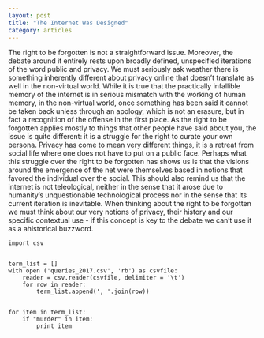 ```yaml
---
layout: post
title: "The Internet Was Designed"
category: articles
---
```


The right to be forgotten is not a straightforward issue. Moreover, the debate around it entirely rests upon broadly defined, unspecified iterations of the word public and privacy. We must seriously ask weather there is something inherently different about privacy online that doesn’t translate as well in the non-virtual world. While it is true that the practically infallible memory of the internet is in serious mismatch with the working of human memory, in the non-virtual world, once something has been said it cannot be taken back unless through an apology, which is not an erasure, but in fact a recognition of the offense in the first place. As the right to be forgotten applies mostly to things that other people have said about you, the issue is quite different: it is a struggle for the right to curate your own persona. Privacy has come to mean very different things, it is a retreat from social life where one does not have to put on a public face. Perhaps what this struggle over the right to be forgotten has shows us is that the visions around the emergence of the net were themselves based in notions that favored the individual over the social. This should also remind us that the internet is not teleological, neither in the sense that it arose due to humanity’s unquestionable technological process nor in the sense that its current iteration is inevitable. When thinking about the right to be forgotten we must think about our very notions of privacy, their history and our specific contextual use - if this concept is key to the debate we can’t use it as a ahistorical buzzword. 

```
import csv  


term_list = [] 
with open ('queries_2017.csv', 'rb') as csvfile:
	reader = csv.reader(csvfile, delimiter = '\t')
	for row in reader:
		term_list.append(', '.join(row))
		

for item in term_list:
	if "murder" in item:
		print item 
```


